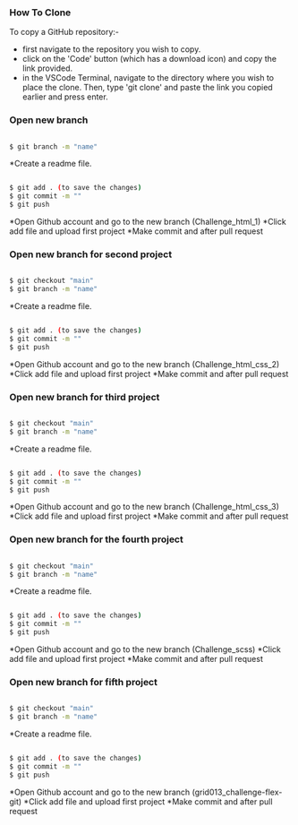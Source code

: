 ### How To Clone

To copy a GitHub repository:-

* first navigate to the repository you wish to copy.
* click on the 'Code' button (which has a download icon) and copy the link provided.
* in the VSCode Terminal, navigate to the directory where you wish to place the clone. Then, type 'git clone' and paste the link you copied earlier and press enter.

### Open new branch

```sh 

$ git branch -m "name"

```

*Create a readme file.

```sh 

$ git add . (to save the changes)
$ git commit -m ""
$ git push

```

*Open Github account and go to the new branch (Challenge_html_1)
*Click add file and upload first project
*Make commit and after pull request

### Open new branch for second project

```sh 

$ git checkout "main"
$ git branch -m "name"

```

*Create a readme file.

```sh 

$ git add . (to save the changes)
$ git commit -m ""
$ git push

```

*Open Github account and go to the new branch (Challenge_html_css_2)
*Click add file and upload first project
*Make commit and after pull request


### Open new branch for third project

```sh 

$ git checkout "main"
$ git branch -m "name"

```

*Create a readme file.

```sh 

$ git add . (to save the changes)
$ git commit -m ""
$ git push

```

*Open Github account and go to the new branch (Challenge_html_css_3)
*Click add file and upload first project
*Make commit and after pull request

### Open new branch for the fourth project

```sh 

$ git checkout "main"
$ git branch -m "name"

```

*Create a readme file.

```sh 

$ git add . (to save the changes)
$ git commit -m ""
$ git push

```

*Open Github account and go to the new branch (Challenge_scss)
*Click add file and upload first project
*Make commit and after pull request

### Open new branch for fifth project

```sh 

$ git checkout "main"
$ git branch -m "name"

```

*Create a readme file.

```sh 

$ git add . (to save the changes)
$ git commit -m ""
$ git push

```

*Open Github account and go to the new branch (grid013_challenge-flex-git)
*Click add file and upload first project
*Make commit and after pull request
